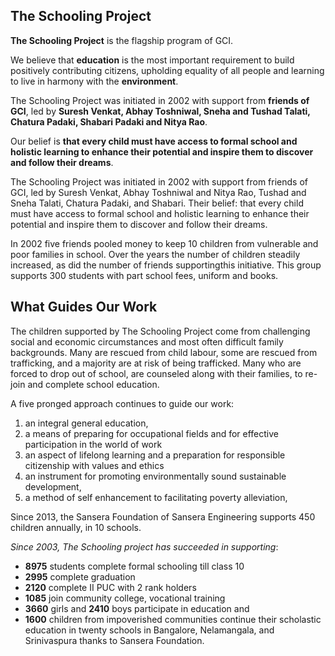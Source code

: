 <h2 class="in-page">The Schooling Project</h2>

**The Schooling Project** is the flagship program of GCI.

We believe that **education** is the most important requirement to build positively contributing citizens, upholding equality of all people and learning to live in harmony with the **environment**. <!--TODO: grammar-->

The Schooling Project was initiated in 2002 with support from **friends of GCI**, led by **Suresh Venkat, Abhay Toshniwal, Sneha and Tushad Talati, Chatura Padaki, Shabari Padaki and Nitya Rao**.

Our belief is **that every child must have access to formal school and holistic learning to enhance their potential and inspire them to discover and follow their dreams**. <!--TODO: grammar-->

<!--more-->

The Schooling Project was initiated in 2002 with support from friends of GCI, led by Suresh Venkat, Abhay Toshniwal and Nitya Rao, Tushad and Sneha Talati, Chatura Padaki, and Shabari. Their belief: that every child must have access to formal school and holistic learning to enhance their potential and inspire them to discover and follow their dreams.

In 2002 five friends pooled money to keep 10 children from vulnerable and poor families in school. Over the years the number of children steadily increased, as did the number of friends supportingthis initiative. This group supports 300 students with part school fees, uniform and books.

</section><section>

## What Guides Our Work

The children supported by The Schooling Project come from challenging social and economic circumstances and most often difficult family backgrounds. Many are rescued from child labour, some are rescued from trafficking, and a majority are at risk of being trafficked. Many who are forced to drop out of school, are counseled along with their families, to re-join and complete school education.

A five pronged approach continues to guide our work:

1. an integral general education, 
2. a means of preparing for occupational fields and for effective participation in the world of work 
3. an aspect of lifelong learning and a preparation for responsible citizenship with values and ethics 
4. an instrument for promoting environmentally sound sustainable development, 
5. a method of self enhancement  to facilitating poverty alleviation,

</section><section>

Since 2013, the Sansera Foundation of Sansera Engineering supports 450 children annually, in 10 schools.

_Since 2003, The Schooling project has succeeded in supporting_:

* **8975** students complete formal schooling till class 10
* **2995** complete graduation
* **2120** complete II PUC with 2 rank holders
* **1085** join community college, vocational training
* **3660** girls and **2410** boys participate in education and
* **1600** children from impoverished communities continue their scholastic education in twenty schools in Bangalore, Nelamangala, and Srinivaspura thanks to Sansera Foundation.
